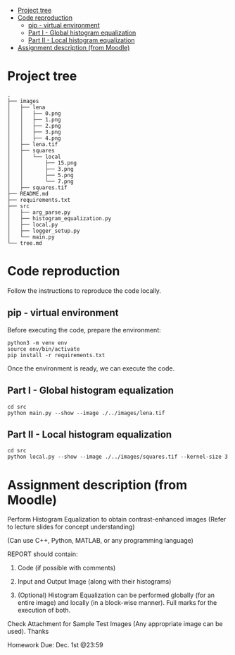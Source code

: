 - [Project tree](#project-tree)
- [Code reproduction](#code-reproduction)
  - [pip - virtual environment](#pip---virtual-environment)
  - [Part I - Global histogram equalization](#part-i---global-histogram-equalization)
  - [Part II - Local histogram equalization](#part-ii---local-histogram-equalization)
- [Assignment description (from Moodle)](#assignment-description-from-moodle)




# Project tree
```
.
├── images
│   ├── lena
│   │   ├── 0.png
│   │   ├── 1.png
│   │   ├── 2.png
│   │   ├── 3.png
│   │   ├── 4.png
│   ├── lena.tif
│   ├── squares
│   │   └── local
│   │       ├── 15.png
│   │       ├── 3.png
│   │       ├── 5.png
│   │       └── 7.png
│   ├── squares.tif
├── README.md
├── requirements.txt
├── src
│   ├── arg_parse.py
│   ├── histogram_equalization.py
│   ├── local.py
│   ├── logger_setup.py
│   └── main.py
└── tree.md
```

# Code reproduction
Follow the instructions to reproduce the code locally.

## pip - virtual environment
Before executing the code, prepare the environment:

```
python3 -m venv env
source env/bin/activate
pip install -r requirements.txt
```



Once the environment is ready, we can execute the code.
## Part I - Global histogram equalization

```
cd src
python main.py --show --image ./../images/lena.tif
```


## Part II - Local histogram equalization

```
cd src
python local.py --show --image ./../images/squares.tif --kernel-size 3
```



# Assignment description (from Moodle)
Perform Histogram Equalization to obtain contrast-enhanced images (Refer to lecture slides for concept understanding)

(Can use C++, Python, MATLAB, or any programming language)


REPORT should contain:

1. Code (if possible with comments)

2. Input and Output Image (along with their histograms)

3. (Optional) Histogram Equalization can be performed globally (for an  entire image) and locally (in a block-wise manner). Full marks for the  execution of both.



Check Attachment for Sample Test Images (Any appropriate image can be used). Thanks

Homework Due: Dec. 1st @23:59
